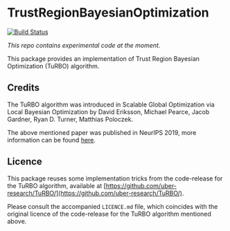 # TrustRegionBayesianOptimization

[![Build Status](https://github.com/samuelbelko/TrustRegionBayesianOptimization.jl/actions/workflows/CI.yml/badge.svg?branch=)](https://github.com/samuelbelko/TrustRegionBayesianOptimization.jl/actions/workflows/CI.yml?query=branch%3A)

*This repo contains experimental code at the moment.*

This package provides an implementation of Trust Region Bayesian Optimization (TuRBO) algorithm.

## Credits

The TuRBO algorithm was introduced in Scalable Global Optimization via Local Bayesian Optimization by David Eriksson, Michael Pearce, Jacob Gardner, Ryan D. Turner, Matthias Poloczek. 

The above mentioned paper was published in NeurIPS 2019, more information can be found [here](https://proceedings.neurips.cc/paper/2019/hash/6c990b7aca7bc7058f5e98ea909e924b-Abstract.html).


## Licence

This package reuses some implementation tricks from the code-release for the TuRBO algorithm, available at [https://github.com/uber-research/TuRBO/](https://github.com/uber-research/TuRBO/).

Please consult the accompanied `LICENCE.md` file, which coincides with the original licence of the code-release for the TuRBO algorithm mentioned above.